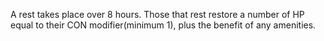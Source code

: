 A rest takes place over 8 hours. Those that rest restore a number of HP equal to their CON modifier(minimum 1), plus the benefit of any amenities.
